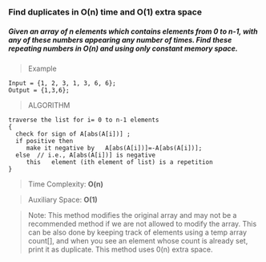 ### Find duplicates in O(n) time and O(1) extra space

##### Given an array of n elements which contains elements from 0 to n-1, with any of these numbers appearing any number of times. Find these repeating numbers in O(n) and using only constant memory space.

> Example

```
Input = {1, 2, 3, 1, 3, 6, 6};
Output = {1,3,6};
```
> ALGORITHM

```
traverse the list for i= 0 to n-1 elements
{
  check for sign of A[abs(A[i])] ;
  if positive then
     make it negative by   A[abs(A[i])]=-A[abs(A[i])];
  else  // i.e., A[abs(A[i])] is negative
     this   element (ith element of list) is a repetition
}
```

> Time Complexity: **O(n)**

> Auxiliary Space: **O(1)**

> Note: This method modifies the original array and may not be a recommended method if we are not allowed to modify the array.
This can be also done by keeping track of elements using a temp array count[], and when you see an element whose count is already set, print it as duplicate. This method uses 0(n) extra space.

